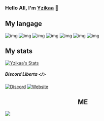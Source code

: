 ### Hello All, I'm [Yzikaa](https://anti-leak.cf) 👋
## My langage
![img](https://github.com/abranhe/programming-languages-logos/blob/master/src/html/html_64x64.png?raw=true)
![img](https://github.com/abranhe/programming-languages-logos/blob/master/src/css/css_64x64.png?raw=true)
![img](https://github.com/abranhe/programming-languages-logos/blob/master/src/php/php_64x64.png?raw=true)
![img](https://github.com/abranhe/programming-languages-logos/blob/master/src/lua/lua_64x64.png?raw=true)
![img](https://github.com/abranhe/programming-languages-logos/blob/master/src/javascript/javascript_64x64.png?raw=true)
![img](https://github.com/abranhe/programming-languages-logos/blob/master/src/csharp/csharp_64x64.png)
![img](https://github.com/abranhe/programming-languages-logos/blob/master/src/java/java_64x64.png)
## My stats

[![Yzikaa's Stats](https://github-readme-stats.anuraghazra1.vercel.app/api?username=yzika&show_icons=true&include_all_commits=true&theme=radical)](https://anti-leak.cf)

##### Discord Liberta </> 
[![Discord](https://discord.com/api/guilds/771041026042232833/widget.png)](https://discord.gg/5qJbxvMc9A) [<img alt = "Website" src = "https://img.shields.io/badge/-Website-FF0000"/>](https://liberta.zd.lu/) 


<h2 align="center">ME</h2>
<img src="https://lanyard.cnrad.dev/api/771032023828660254">

